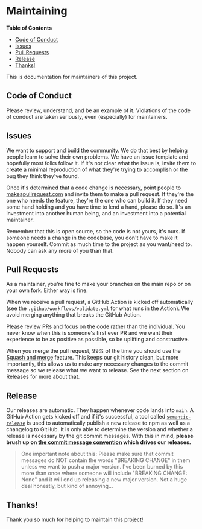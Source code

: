 # Maintaining

<!-- START doctoc generated TOC please keep comment here to allow auto update -->
<!-- DON'T EDIT THIS SECTION, INSTEAD RE-RUN doctoc TO UPDATE -->

**Table of Contents**

- [Code of Conduct](#code-of-conduct)
- [Issues](#issues)
- [Pull Requests](#pull-requests)
- [Release](#release)
- [Thanks!](#thanks)

<!-- END doctoc generated TOC please keep comment here to allow auto update -->

This is documentation for maintainers of this project.

## Code of Conduct

Please review, understand, and be an example of it. Violations of the code of conduct are taken
seriously, even (especially) for maintainers.

## Issues

We want to support and build the community. We do that best by helping people learn to solve their
own problems. We have an issue template and hopefully most folks follow it. If it's not clear what
the issue is, invite them to create a minimal reproduction of what they're trying to accomplish or
the bug they think they've found.

Once it's determined that a code change is necessary, point people to
[makeapullrequest.com](https://makeapullrequest.com) and invite them to make a pull request. If
they're the one who needs the feature, they're the one who can build it. If they need some hand
holding and you have time to lend a hand, please do so. It's an investment into another human being,
and an investment into a potential maintainer.

Remember that this is open source, so the code is not yours, it's ours. If someone needs a change in
the codebase, you don't have to make it happen yourself. Commit as much time to the project as you
want/need to. Nobody can ask any more of you than that.

## Pull Requests

As a maintainer, you're fine to make your branches on the main repo or on your own fork. Either way
is fine.

When we receive a pull request, a GitHub Action is kicked off automatically (see the
`.github/workflows/validate.yml` for what runs in the Action). We avoid merging anything that breaks
the GitHub Action.

Please review PRs and focus on the code rather than the individual. You never know when this is
someone's first ever PR and we want their experience to be as positive as possible, so be uplifting
and constructive.

When you merge the pull request, 99% of the time you should use the
[Squash and merge](https://help.github.com/articles/merging-a-pull-request/) feature. This keeps our
git history clean, but more importantly, this allows us to make any necessary changes to the commit
message so we release what we want to release. See the next section on Releases for more about that.

## Release

Our releases are automatic. They happen whenever code lands into `main`. A GitHub Action gets kicked
off and if it's successful, a tool called
[`semantic-release`](https://github.com/semantic-release/semantic-release) is used to automatically
publish a new release to npm as well as a changelog to GitHub. It is only able to determine the
version and whether a release is necessary by the git commit messages. With this in mind, **please
brush up on [the commit message convention][commit] which drives our releases.**

> One important note about this: Please make sure that commit messages do NOT contain the words
> "BREAKING CHANGE" in them unless we want to push a major version. I've been burned by this more
> than once where someone will include "BREAKING CHANGE: None" and it will end up releasing a new
> major version. Not a huge deal honestly, but kind of annoying...

## Thanks!

Thank you so much for helping to maintain this project!

<!-- prettier-ignore-start -->
[commit]: https://github.com/conventional-changelog-archived-repos/conventional-changelog-angular/blob/ed32559941719a130bb0327f886d6a32a8cbc2ba/convention.md
<!-- prettier-ignore-end -->
